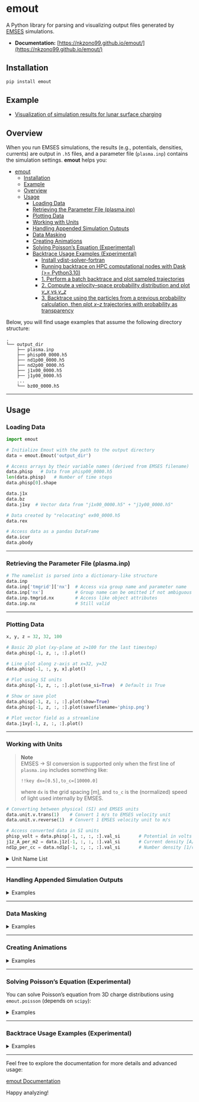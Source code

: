 # emout

A Python library for parsing and visualizing output files generated by [EMSES](https://github.com/Nkzono99/MPIEMSES3D) simulations.

- **Documentation:** [https://nkzono99.github.io/emout/](https://nkzono99.github.io/emout/)

## Installation

```bash
pip install emout
```

## Example

- [Visualization of simulation results for lunar surface charging](https://nbviewer.org/github/Nkzono99/examples/blob/main/examples/emout/example.ipynb)

## Overview

When you run EMSES simulations, the results (e.g., potentials, densities, currents) are output in `.h5` files, and a parameter file (`plasma.inp`) contains the simulation settings. **emout** helps you:

- [emout](#emout)
  - [Installation](#installation)
  - [Example](#example)
  - [Overview](#overview)
  - [Usage](#usage)
    - [Loading Data](#loading-data)
    - [Retrieving the Parameter File (plasma.inp)](#retrieving-the-parameter-file-plasmainp)
    - [Plotting Data](#plotting-data)
    - [Working with Units](#working-with-units)
    - [Handling Appended Simulation Outputs](#handling-appended-simulation-outputs)
    - [Data Masking](#data-masking)
    - [Creating Animations](#creating-animations)
    - [Solving Poisson’s Equation (Experimental)](#solving-poissons-equation-experimental)
    - [Backtrace Usage Examples (Experimental)](#backtrace-usage-examples-experimental)
      - [Install vdist-solver-fortran](#install-vdist-solver-fortran)
      - [Running backtrace on HPC computational nodes with Dask (\>= Python3.10)](#running-backtrace-on-hpc-computational-nodes-with-dask--python310)
      - [1. Perform a batch backtrace and plot sampled trajectories](#1-perform-a-batch-backtrace-and-plot-sampled-trajectories)
      - [2. Compute a velocity–space probability distribution and plot $v\_x$ vs $v\_z$](#2-compute-a-velocityspace-probability-distribution-and-plot-v_x-vs-v_z)
      - [3. Backtrace using the particles from a previous probability calculation, then plot $x$–$z$ trajectories with probability as transparency](#3-backtrace-using-the-particles-from-a-previous-probability-calculation-then-plot-xz-trajectories-with-probability-as-transparency)

Below, you will find usage examples that assume the following directory structure:

```
.
└── output_dir
    ├── plasma.inp
    ├── phisp00_0000.h5
    ├── nd1p00_0000.h5
    ├── nd2p00_0000.h5
    ├── j1x00_0000.h5
    ├── j1y00_0000.h5
    ...
    └── bz00_0000.h5
```

---

## Usage

### Loading Data

```python
import emout

# Initialize Emout with the path to the output directory
data = emout.Emout('output_dir')

# Access arrays by their variable names (derived from EMSES filename)
data.phisp   # Data from phisp00_0000.h5
len(data.phisp)   # Number of time steps
data.phisp[0].shape

data.j1x
data.bz
data.j1xy  # Vector data from "j1x00_0000.h5" + "j1y00_0000.h5"

# Data created by "relocating" ex00_0000.h5
data.rex

# Access data as a pandas DataFrame
data.icur
data.pbody
```

---

### Retrieving the Parameter File (plasma.inp)

```python
# The namelist is parsed into a dictionary-like structure
data.inp
data.inp['tmgrid']['nx']  # Access via group name and parameter name
data.inp['nx']            # Group name can be omitted if not ambiguous
data.inp.tmgrid.nx        # Access like object attributes
data.inp.nx               # Still valid
```

---

### Plotting Data

```python
x, y, z = 32, 32, 100

# Basic 2D plot (xy-plane at z=100 for the last timestep)
data.phisp[-1, z, :, :].plot()

# Line plot along z-axis at x=32, y=32
data.phisp[-1, :, y, x].plot()

# Plot using SI units
data.phisp[-1, z, :, :].plot(use_si=True)  # Default is True

# Show or save plot
data.phisp[-1, z, :, :].plot(show=True)
data.phisp[-1, z, :, :].plot(savefilename='phisp.png')

# Plot vector field as a streamline
data.j1xy[-1, z, :, :].plot()
```

---

### Working with Units

> **Note**  
> EMSES → SI conversion is supported only when the first line of `plasma.inp` includes something like:
> ```text
> !!key dx=[0.5],to_c=[10000.0]
> ```
> where `dx` is the grid spacing [m], and `to_c` is the (normalized) speed of light used internally by EMSES.

```python
# Converting between physical (SI) and EMSES units
data.unit.v.trans(1)    # Convert 1 m/s to EMSES velocity unit
data.unit.v.reverse(1)  # Convert 1 EMSES velocity unit to m/s

# Access converted data in SI units
phisp_volt = data.phisp[-1, :, :, :].val_si       # Potential in volts [V]
j1z_A_per_m2 = data.j1z[-1, :, :, :].val_si       # Current density [A/m^2]
nd1p_per_cc = data.nd1p[-1, :, :, :].val_si       # Number density [1/cm^3]
```


<details>
    
<summary>Unit Name List</summary>

```
B = Magnetic flux density [T]
C = Capacitance [F]
E = Electric field [V/m]
F = Force [N]
G = Conductance [S]
J = Current density [A/m^2]
L = Inductance [H]
N = Flux [/m^2s]
P = Power [W]
T = Temperature [K]
W = Energy [J]
a = Acceleration [m/s^2]
c = Light Speed [m/s]
e = Napiers constant []
e0 = FS-Permttivity [F/m]
eps = Permittivity  [F/m]
f = Frequency [Hz]
i = Current [A]
kB = Boltzmann constant [J/K]
length = Sim-to-Real length ratio [m]
m = Mass [kg]
m0 = FS-Permeablity [N/A^2]
mu = Permiability [H/m]
n = Number density [/m^3]
phi = Potential [V]
pi = Circular constant []
q = Charge [C]
q_m = Charge-to-mass ratio [C/kg]
qe = Elementary charge [C]
qe_me = Electron charge-to-mass ratio [C/kg]
rho = Charge density [C/m^3]
t = Time [s]
v = Velocity [m/s]
w = Energy density [J/m^3]
```

</details>

---

### Handling Appended Simulation Outputs

<details>

<summary>Examples</summary>

If your simulation continues and creates new directories:

```python
import emout

# Merge multiple output directories into one Emout object
data = emout.Emout('output_dir', append_directories=['output_dir_2', 'output_dir_3'])

# Same as above if 'ad="auto"' is specified (detects appended outputs automatically)
data = emout.Emout('output_dir', ad='auto')
```

</details>

---

### Data Masking

<details>

<summary>Examples</summary>

```python
# Mask values below the average
data.phisp[1].masked(lambda phi: phi < phi.mean())

# Equivalent manual approach
phi = data.phisp[1].copy()
phi[phi < phi.mean()] = float('nan')
```
    
</details>

---

### Creating Animations

<details>

<summary>Examples</summary>

```python
# Create a time-series animation along the first axis (time = 0)
x, y, z = 32, 32, 100
data.phisp[:, z, :, :].gifplot()

# Specify a different axis (default is axis=0)
data.phisp[:, z, :, :].gifplot(axis=0)

# Save animation as a GIF
data.phisp[:, z, :, :].gifplot(action='save', filename='phisp.gif')

# Display the animation inline in a Jupyter notebook
data.phisp[:, z, :, :].gifplot(action='to_html')

# Combining multiple frames for a single animation
updater0 = data.phisp[:, z, :, :].gifplot(action='frames', mode='cmap')
updater1 = data.phisp[:, z, :, :].build_frame_updater(mode='cont')
updater2 = data.nd1p[:, z, :, :].build_frame_updater(mode='cmap', vmin=1e-3, vmax=20, norm='log')
updater3 = data.nd2p[:, z, :, :].build_frame_updater(mode='cmap', vmin=1e-3, vmax=20, norm='log')
updater4 = data.j2xy[:, z, :, :].build_frame_updater(mode='stream')

layout = [
    [
        [updater0, updater1],
        [updater2],
        [updater3, updater4]
    ]
]
animator = updater0.to_animator(layout=layout)
animator.plot(action='to_html')  # or 'save', 'show', etc.
```

</details>

---

### Solving Poisson’s Equation (Experimental)

You can solve Poisson’s equation from 3D charge distributions using `emout.poisson` (depends on `scipy`):

<details>

<summary>Examples</summary>
    
```python
import numpy as np
import scipy.constants as cn
from emout import Emout, poisson

data = Emout('output_dir')
dx = data.inp.dx  # [m] Grid spacing
rho = data.rho[-1].val_si  # [C/m^3] Charge distribution
btypes = ["pdn"[i] for i in data.inp.mtd_vbnd]  # Boundary conditions

# Solve Poisson’s equation for potential
phisp = poisson(rho, dx=dx, btypes=btypes, epsilon_0=cn.epsilon_0)

# Compare with EMSES potential
np.allclose(phisp, data.phisp[-1])  # Should be True (within numerical tolerance)
```

</details>

---

### Backtrace Usage Examples (Experimental)

<details>
    
<summary>Examples</summary>

#### Install vdist-solver-fortran

```bash
pip install git+https://github.com/Nkzono99/vdist-solver-fortran.git
```

Below are three example workflows demonstrating how to use the `data.backtrace` interface. All examples assume you have already created an `Emout` object named `data`.


<details>

<summary>with Dask</summary>

#### Running backtrace on HPC computational nodes with Dask (>= Python3.10)

If you’ve set up a Dask cluster via `emout.distributed`, all of the `data.backtrace` calls below will actually run on your computational nodes instead of your login node.

```python
from emout.distributed import start_cluster, stop_cluster
import emout

# ① Dask クラスタを起動（SLURM ジョブを一時的に作成して Worker を常駐させる）
client = start_cluster(
    partition="gr20001a",   # 使用するキュー
    processes=1,            # プロセス数
    cores=112,              # コア数
    memory="60G",           # メモリ
    walltime="03:00:00",    # 最大実行時間
    scheduler_ip=None,  # ログインノード上の Scheduler IP (e.g. "10.10.64.1", Noneで自動検索)
    scheduler_port=32332,       # Scheduler ポート
)

# ② 通常の data.backtrace API を呼び出すだけで、
#    図のようにバックトレース関数群が計算ノード上で実行されます
data = emout.Emout("output_dir")
result = data.backtrace.get_probabilities(
    128, 128, 200,
    (-data.inp.path[0]*3, data.inp.path[0]*3, 500),
    1,
    (-data.inp.path[0]*4, data.inp.path[0]*3, 500),
    ispec=0,
    istep=-1,
    dt=data.inp.dt,
    max_step=100000,
    n_threads=112,
)
result.vxvz.plot()

# ③ 終了後はクライアントを閉じて Scheduler を停止
stop_cluster()
```

</details>

#### 1. Perform a batch backtrace and plot sampled trajectories

In this example, we generate 10 particles with varying initial positions and velocities, compute their backtraces, randomly sample 5 backtrace trajectories, and then plot the $x–y$ projection of each sampled trajectory.

```python
import numpy as np
import matplotlib.pyplot as plt

# 1) Prepare 10 initial positions and velocities
#    Positions: (128, 128, 60 + i*2) for i = 0, 1, …, 9
#    Velocities: (0, 0, -10*i) for i = 0, 1, …, 9
positions = np.array([[128, 128, 60 + 2 * i] for i in range(10)])
velocities = np.array([[0, 0, -10 * i] for i in range(10)])

# 2) Compute backtraces for all 10 particles
#    This returns a MultiBacktraceResult object
backtrace_result = data.backtrace.get_backtraces(positions, velocities)

# 3) Sample 5 trajectories. Then plot the x vs y projection.
sampled_result = backtrace_result.sample(5)
ax = sampled_result.xy.plot()
ax.set_title("Backtrace: Sampled 10 Trajectories (x vs y)")
plt.show()
```


#### 2. Compute a velocity–space probability distribution and plot $v_x$ vs $v_z$

Here, we call `get_probabilities(...)` to generate a 6D phase grid $(x, y, z, vx, vy, vz)$, invoke the backend solver to compute the probability for each $(x,y,z,v_x,v_y,v_z)$ cell, and then plot the 2D slice in $(v_x, v_z)$ space.

```python
# 1) Call get_probabilities on a 1×1×1 (x,y,z) cell at (128,128,60),
#    with vx in [-3*dx, +3*dx] sampled over 10 points,
#    vy fixed at 0, and vz in [-3*dx, 0] sampled over 10 points.
#    ispec=0 indicates electron species.
probability_result = data.backtrace.get_probabilities(
    128,                       # x = constant 128 (single cell)
    128,                       # y = constant 128
    60,                        # z = constant 60
    (-data.inp.path[0] * 3,    # vx from –3*dx
     +data.inp.path[0] * 3, 10),  #    to +3*dx in 10 steps
    0,                         # vy = 0
    (-data.inp.path[0] * 3,    # vz from –3*dx
     0, 10),                   #    to 0 in 10 steps
    ispec=0,                   # electron species
)

# 2) Plot the resulting probability on the vx–vz plane
ax = probability_result.vxvz.plot(shading="auto", cmap="plasma")
ax.set_title("Probability Distribution: vx vs vz (ispec=0)")
plt.show()
```


#### 3. Backtrace using the particles from a previous probability calculation, then plot $x$–$z$ trajectories with probability as transparency

In this final example, we take the `particles` array produced internally by `get_probabilities(...)`, run backtraces on each of those particles, and then plot the $x$–$z$ projections of all backtraced trajectories.

 We normalize each trajectory’s probability to the maximum probability across all phase‐grid cells, and pass that normalized array to `alpha`, so that high‐probability trajectories appear more opaque and low‐probability trajectories more transparent.

```python
# 1) Reuse the ProbabilityResult from Example 2:
probability_result = data.backtrace.get_probabilities(
    128,
    128,
    60,
    (-data.inp.path[0] * 3, data.inp.path[0] * 3, 10),
    0,
    (-data.inp.path[0] * 3, 0, 10),
    ispec=0,
)

# 2) Extract the `particles` array and their associated `probabilities`
particles = probability_result.particles        # Sequence of Particle objects
prob_flat  = probability_result.probabilities    # 2D array of shape (nvz, nvx)

# 3) Flatten the 2D probability grid back into the 1D array matching `particles` order
prob_1d = prob_flat.ravel()

# 4) Normalize probabilities to [0,1] by dividing by the global maximum
alpha_values = prob_1d / prob_1d.max()

# 5) Compute backtraces for all particles
backtrace_result = data.backtrace.get_backtraces_from_particles(
    particles,
    ispec=0,
)

# 6) Plot x vs z for every trajectory, using the normalized probabilities as alpha
ax = backtrace_result.xz.plot(alpha=alpha_values)
ax.set_title("Backtrace Trajectories (x vs z) with Probability Transparency")
plt.show()
```


**Notes on the above examples:**

* In Example 1, `get_backtraces(positions, velocities)` returns a `MultiBacktraceResult` whose `xy` property is a `MultiXYData` object. You can sample, reorder, or subset the trajectories and then call `.plot()` on `.xy`, `.vxvy`, `.xz`, etc.

* In Example 2, `get_probabilities(...)` returns a `ProbabilityResult` whose `.vxvz`, `.xy`, `.xz`, etc. are all `HeatmapData` objects. Calling `.plot()` on any of these displays a 2D probability heatmap for the chosen pair of axes.

* In Example 3, `probability_result.particles` is the list of `Particle` objects used internally to compute the 6D probability grid. We pass that list to `get_backtraces_from_particles(...)` to compute backtraced trajectories for exactly those same particles. Normalizing their probabilities to `[0,1]` and passing that array into `alpha` makes high‐probability trajectories draw more opaquely.

These three patterns demonstrate the flexibility of the `data.backtrace` facade for:

1. **Direct backtracing** from arbitrary $(\mathbf{r}, \mathbf{v})$ arrays,
2. **Probability‐space calculations** on a structured phase grid, and
3. **Combining the two** so that you can visualize backtraced trajectories with opacity weighted by their computed probabilities.

</details>

---

Feel free to explore the documentation for more details and advanced usage:

[emout Documentation](https://nkzono99.github.io/emout/)

Happy analyzing!
